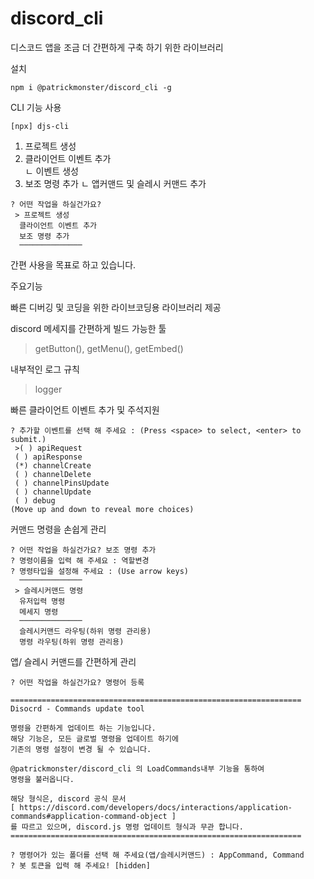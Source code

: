 # discord_cli

디스코드 앱을 조금 더 간편하게 구축 하기 위한 라이브러리

설치
```
npm i @patrickmonster/discord_cli -g
```

CLI 기능 사용
```
[npx] djs-cli
```
1) 프로젝트 생성
2) 클라이언트 이벤트 추가  
    ㄴ 이벤트 생성
3) 보조 명령 추가
    ㄴ 앱커맨드 및 슬레시 커맨드 추가
```
? 어떤 작업을 하실건가요? 
 > 프로젝트 생성
  클라이언트 이벤트 추가
  보조 명령 추가
  ──────────────
```

간편 사용을 목표로 하고 있습니다.

주요기능

빠른 디버깅 및 코딩을 위한 라이브코딩용 라이브러리 제공 

discord 메세지를 간편하게 빌드 가능한 툴
> getButton(), getMenu(), getEmbed()

내부적인 로그 규칙
> logger


빠른 클라이언트 이벤트 추가 및 주석지원
```
? 추가할 이벤트를 선택 해 주세요 : (Press <space> to select, <enter> to submit.)
 >( ) apiRequest
 ( ) apiResponse
 (*) channelCreate
 ( ) channelDelete
 ( ) channelPinsUpdate
 ( ) channelUpdate
 ( ) debug
(Move up and down to reveal more choices)
```

커맨드 명령을 손쉽게 관리
```
? 어떤 작업을 하실건가요? 보조 명령 추가
? 명령이름을 입력 해 주세요 : 역할변경
? 명령타입을 설정해 주세요 : (Use arrow keys)
  ──────────────
 > 슬레시커맨드 명령
  유저입력 명령
  메세지 명령
  ──────────────
  슬레시커맨드 라우팅(하위 명령 관리용)
  명령 라우팅(하위 명령 관리용)
```

앱/ 슬레시 커맨드를 간편하게 관리
```
? 어떤 작업을 하실건가요? 명령어 등록

=================================================================
Disocrd - Commands update tool

명령을 간편하게 업데이트 하는 기능입니다.
해당 기능은, 모든 글로벌 명령을 업데이트 하기에
기존의 명령 설정이 변경 될 수 있습니다.

@patrickmonster/discord_cli 의 LoadCommands내부 기능을 통하여
명령을 불러옵니다.

해당 형식은, discord 공식 문서
[ https://discord.com/developers/docs/interactions/application-commands#application-command-object ]
를 따르고 있으며, discord.js 명령 업데이트 형식과 무관 합니다.
=================================================================

? 명령어가 있는 폴더를 선택 해 주세요(앱/슬레시커맨드) : AppCommand, Command
? 봇 토큰을 입력 해 주세요! [hidden]
```

